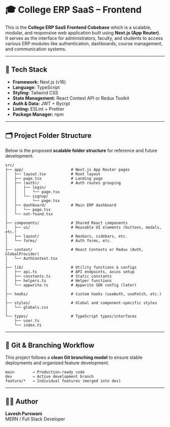 # 🎓 College ERP SaaS – Frontend

This is the **College ERP SaaS Frontend Cobebase** which is a scalable, modular, and responsive web application built using **Next.js (App Router)**.  
It serves as the interface for administrators, faculty, and students to access various ERP modules like authentication, dashboards, course management, and communication systems.

---

## 🚀 Tech Stack

- **Framework:** Next.js (v16)
- **Language:** TypeScript
- **Styling:** Tailwind CSS
- **State Management:** React Context API or Redux Toolkit
- **Auth & Data:** JWT + Bycrpt 
- **Linting:** ESLint + Prettier
- **Package Manager:** npm

---

<!-- ## ⚙️ Getting Started

### 1️⃣ Clone the repository
```bash
git clone https://github.com/<your-username>/college-erp-frontend.git
cd college-erp-frontend
```

### 2️⃣ Install dependencies
```bash
npm install
```

### 3️⃣ Run the development server
```bash
npm run dev
```

Your app will be running on  
👉 http://localhost:3000

--- -->

## 🗂️ Project Folder Structure

Below is the proposed **scalable folder structure** for reference and future development.

```
src/
├── app/                     # Next.js App Router pages
│   ├── layout.tsx           # Root layout
│   ├── page.tsx             # Landing page
│   ├── (auth)/              # Auth routes grouping
│   │   ├── login/
│   │   │   └── page.tsx
│   │   └── signup/
│   │       └── page.tsx
│   ├── dashboard/           # Main ERP dashboard
│   │   └── page.tsx
│   └── not-found.tsx
│
├── components/              # Shared React components
│   ├── ui/                  # Reusable UI elements (buttons, modals, etc.)
│   ├── layout/              # Navbars, sidebars, etc.
│   └── forms/               # Auth forms, etc.
│
├── context/                 # React Contexts or Redux (Auth, GlobalProvider)
│   └── AuthContext.tsx
│
├── lib/                     # Utility functions & configs
│   ├── api.ts               # API endpoints, axios setup
│   ├── constants.ts         # Static constants
│   ├── helpers.ts           # Helper functions
│   └── appwrite.ts          # Appwrite SDK config (later)
│
├── hooks/                   # Custom hooks (useAuth, useFetch, etc.)
│
├── styles/                  # Global and component-specific styles
│   └── globals.css
│
└── types/                   # TypeScript types/interfaces
    ├── user.ts
    └── index.ts
```

---

## 🧩 Git & Branching Workflow

This project follows a **clean Git branching model** to ensure stable deployments and organized feature development.

```
main        → Production-ready code
dev         → Active development branch
feature/*   → Individual features (merged into dev)
```

<!-- ### Initial Setup
```bash
git init
git add .
git commit -m "Initial Next.js frontend setup"
git branch -M dev
git remote add origin https://github.com/<your-username>/college-erp-frontend.git
git push -u origin dev
``` -->

<!-- ---

## 🧠 Future Plans

- Integrate Appwrite for Authentication & Database
- Add Super Admin Login and Protected Routes
- Create Global Context Provider for State Management
- Implement Reusable UI Components (Sidebar, Navbar, Modal)
- Add CI/CD pipeline for automated builds & deploys -->

---

<!-- ## 📄 License
This project is licensed under the **MIT License**.  
Feel free to modify and extend for educational or organizational use.

--- -->

## 👨‍💻 Author
**Lavesh Purswani**  
MERN / Full Stack Developer  
<!-- 📧 <your-email> | 🌐 [GitHub](https://github.com/<your-username>) -->
